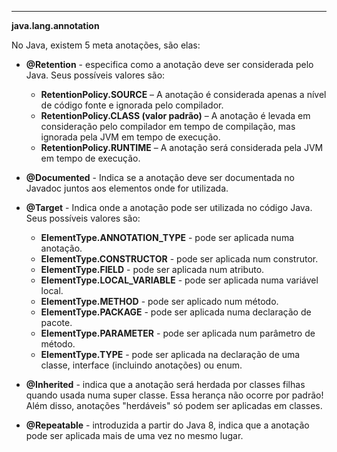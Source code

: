 ***
**java.lang.annotation**

No Java, existem 5 meta anotações, são elas:

-   **@Retention** - especifica como a anotação deve ser considerada pelo Java. Seus possíveis valores são:
    
    -   **RetentionPolicy.SOURCE** – A anotação é considerada apenas a nível de código fonte e ignorada pelo compilador.
    -   **RetentionPolicy.CLASS (valor padrão)** – A anotação é levada em consideração pelo compilador em tempo de compilação, mas ignorada pela JVM em tempo de execução.
    -   **RetentionPolicy.RUNTIME** – A anotação será considerada pela JVM em tempo de execução.
-   **@Documented** - Indica se a anotação deve ser documentada no Javadoc juntos aos elementos onde for utilizada.
    
-   **@Target** - Indica onde a anotação pode ser utilizada no código Java. Seus possíveis valores são:
    
    -   **ElementType.ANNOTATION_TYPE** - pode ser aplicada numa anotação.
    -   **ElementType.CONSTRUCTOR** - pode ser aplicada num construtor.
    -   **ElementType.FIELD** - pode ser aplicada num atributo.
    -   **ElementType.LOCAL_VARIABLE** - pode ser aplicada numa variável local.
    -   **ElementType.METHOD** - pode ser aplicado num método.
    -   **ElementType.PACKAGE** - pode ser aplicada numa declaração de pacote.
    -   **ElementType.PARAMETER** - pode ser aplicada num parâmetro de método.
    -   **ElementType.TYPE** - pode ser aplicada na declaração de uma classe, interface (incluindo anotações) ou enum.
-   **@Inherited** - indica que a anotação será herdada por classes filhas quando usada numa super classe. Essa herança não ocorre por padrão! Além disso, anotações "herdáveis" só podem ser aplicadas em classes.
    
-   **@Repeatable** - introduzida a partir do Java 8, indica que a anotação pode ser aplicada mais de uma vez no mesmo lugar.



